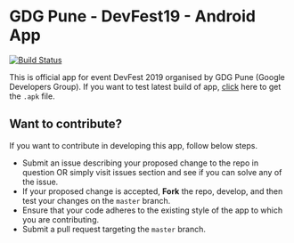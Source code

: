 # GDG Pune - DevFest19 - Android App
[![Build Status](https://travis-ci.org/PatilShreyas/GDGPune-DevFest19-Android.svg?branch=master)](https://travis-ci.org/PatilShreyas/GDGPune-DevFest19-Android)

This is official app for event DevFest 2019 organised by GDG Pune (Google Developers Group).
If you want to test latest build of app, [click](apk/app-debug.apk) here to get the `.apk` file.
## Want to contribute?
If you want to contribute in developing this app, follow below steps.
- Submit an issue describing your proposed change to the repo in question OR simply visit issues section and see if you can solve any of the issue.
- If your proposed change is accepted, **Fork** the repo, develop, and then test your changes on the `master` branch.
- Ensure that your code adheres to the existing style of the app to which you are contributing.
- Submit a pull request targeting the `master` branch.
